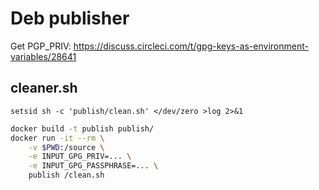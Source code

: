 # Deb publisher

Get PGP_PRIV: https://discuss.circleci.com/t/gpg-keys-as-environment-variables/28641

## cleaner.sh

`setsid sh -c 'publish/clean.sh' </dev/zero >log 2>&1`

```sh
docker build -t publish publish/
docker run -it --rm \
    -v $PWD:/source \
    -e INPUT_GPG_PRIV=... \
    -e INPUT_GPG_PASSPHRASE=... \
    publish /clean.sh
```